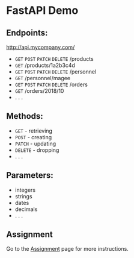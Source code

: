 # FastAPI Demo

## Endpoints:

http://api.mycompany.com/ 
    
- `GET` `POST` `PATCH` `DELETE` /products
- `GET` /products/1a2b3c4d
- `GET` `POST` `PATCH` `DELETE` /personnel
- `GET` /personnel/magee
- `GET` `POST` `PATCH` `DELETE` /orders
- `GET` /orders/2018/10
- . . .

## Methods:

- `GET` - retrieving 
- `POST` - creating
- `PATCH` - updating
- `DELETE` - dropping
- . . .

## Parameters:

- integers
- strings
- dates
- decimals
- . . .

## Assignment

Go to the [Assignment](ASSIGNMENT.md) page for more instructions.

